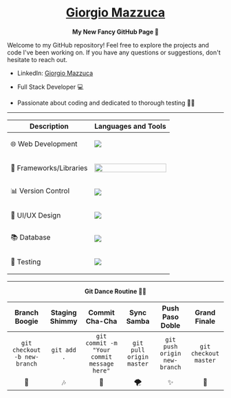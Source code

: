 <h1 align="center">
  <b style="text-transform: capitalize;"><a href="https://www.linkedin.com/in/giorgio-mazzuca/">Giorgio Mazzuca</a></b> 
</h1> 
 
<p align="center">
  <b>My New Fancy GitHub Page 🚀</b>
</p>

Welcome to my GitHub repository! Feel free to explore the projects and code I've been working on. If you have any questions or suggestions, don't hesitate to reach out.

+ LinkedIn: <a href="https://www.linkedin.com/in/giorgio-mazzuca/">Giorgio Mazzuca</a>

+ Full Stack Developer 💻

+ Passionate about coding and dedicated to thorough testing 🧑‍💻

---



| Description         |Languages and Tools |
| ------------------- | -------- |
🌐 Web Development|  <p><a href="https://skillicons.dev"><img src="https://skillicons.dev/icons?i=html,css,js,nodejs,ruby" /></a></p>|
| <div style="white-space: nowrap;">📱 Frameworks/Libraries</div> |  <p><a href="https://skillicons.dev"><img src="https://skillicons.dev/icons?i=angular,react,rails,vue,typescript" width="100%" style="max-width: 200px; height: auto;" /></a></p>|
📊  Version Control|  <p><a href="https://skillicons.dev"><img src="https://skillicons.dev/icons?i=git,github" /></a></p>|
🎨 UI/UX Design |  <p><a href="https://skillicons.dev"><img src="https://skillicons.dev/icons?i=figma" /></a></p>|
📚 Database |  <p><a href="https://skillicons.dev"><img src="https://skillicons.dev/icons?i=postgres,sqlite" /></a></p>|
🧪 Testing      |  <p><a href="https://skillicons.dev"><img src="https://skillicons.dev/icons?i=grafana" /></a></p>|
 
---

<p align="center">
  <b>Git Dance Routine 🕺💃</b> 
</p>
                                                         
| Branch Boogie                        | Staging Shimmy                        | Commit Cha-Cha                       | Sync Samba                           | Push Paso Doble                      | Grand Finale                         |
| :--------:                           | :--------:                            | :--------:                           | :--------:                           | :--------:                           | :--------:                           |
| `git checkout -b new-branch`         | `git add .`                           | `git commit -m "Your commit message here"` | `git pull origin master`            | `git push origin new-branch`        | `git checkout master`               |
|   🎵                                  |   🎶                                  |   🚀                                  |   🌪️                                |   ✨                                  |   🌈                                 |


